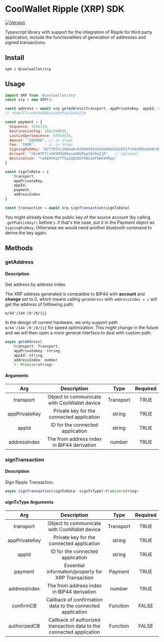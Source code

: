 # CoolWallet Ripple (XRP) SDK
[![Version](https://img.shields.io/npm/v/@coolwallet/xrp)](https://www.npmjs.com/package/@coolwallet/xrp)

Typescript library with support for the integration of Ripple for third party application, include the functionalities of generation of addresses and signed transactions.

## Install

```shell
npm i @coolwallet/xrp
```

## Usage

```javascript
import XRP from '@coolwallet/xrp'
const xrp = new XRP();

const address = await xrp.getAddress(transport, appPrivateKey, appId, 0);
// rEoA7FTruU4SMdG99yuuUbUPxp1bh9aZjR

const payment = {
  Sequence: 1566719,
  DestinationTag: 1882298635,
  LastLedgerSequence: 47914574,
  Amount: "100000", // in drops
  Fee: "1000",      // in drops
  SigningPubKey: "027f033c29de4bc02096492da93e00d55d2851f74dc0b5ab58c9b83b3e8067b4af",  // optional
  Account: "rEoA7FTruU4SMdG99yuuUbUPxp1bh9aZjR",  // optional
  Destination: "rp6ENYKqYfT5qJqQiN2Y9AnZmFEWv9hRpq"
}

const signTxData = {
    transport,
    appPrivateKey,
    appId,
    payment,
    addressIndex
}

const transaction = await xrp.signTransaction(signTxData)
```

You might already know the public key of the source account (by calling `.getPublicKey()` before ). if that's the case, put it in the Payment object as `SigningPubKey`. Otherwise we would need another bluetooth command to derive the key again.

## Methods

### getAddress

#### Description

Get address by address index.

The XRP address generated is compatible to BIP44 with **account** and **change** set to 0, which means calling `getAddress` with `addressIndex = i` will get the address of folllowing path:

```none
m/44'/144'/0'/0/{i}
```

In the design of current hardware, we only support path `m/44'/144'/0'/0/{i}` for speed optimization. This might change in the future and we will then open a more general interface to deal with custom path.

```javascript
async getAddress(
    transport: Transport, 
    appPrivateKey: string, 
    appId: string, 
    addressIndex: number
    ): Promise<string> 
```

#### Arguments

|      Arg      |                  Description                 |    Type   | Required |
|:-------------:|:--------------------------------------------:|:---------:|:--------:|
|   transport   | Object to communicate with CoolWallet device | Transport |   TRUE   |
| appPrivateKey |   Private key for the connected application  |   string  |   TRUE   |
|     appId     |       ID for the connected application       |   string  |   TRUE   |
|  addressIndex |  The from address index in BIP44 derivation  |   number  |   TRUE   |

### signTransaction

#### Description

Sign Ripple Transaction.

```javascript
async signTransaction(signTxData: signTxType):Promise<string>
```

#### signTxType Arguments

|      Arg      |                              Description                             |    Type   | Required |
|:-------------:|:--------------------------------------------------------------------:|:---------:|:--------:|
|   transport   |             Object to communicate with CoolWallet device             | Transport |   TRUE   |
| appPrivateKey |               Private key for the connected application              |   string  |   TRUE   |
|     appId     |                   ID for the connected application                   |   string  |   TRUE   |
|    payment    |          Essential information/property for XRP Transaction          |  Payment  |   TRUE   |
|  addressIndex |              The from address index in BIP44 derivation              |   number  |   TRUE   |
|   confirmCB   |      Callback of confirmation data to the connected application      |  Function |   FALSE  |
|  authorizedCB | Callback of authorized transaction data to the connected application |  Function |   FALSE  |


